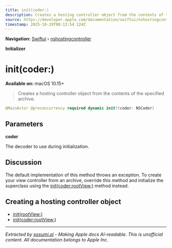 ```yaml
---
title: init(coder:)
description: Creates a hosting controller object from the contents of the specified archive.
source: https://developer.apple.com/documentation/swiftui/nshostingcontroller/init(coder:)
timestamp: 2025-10-29T00:13:54.124Z
---
```


**Navigation:** [Swiftui](/documentation/swiftui) › [nshostingcontroller](/documentation/swiftui/nshostingcontroller)

**Initializer**

# init(coder:)

**Available on:** macOS 10.15+

> Creates a hosting controller object from the contents of the specified archive.

```swift
@MainActor @preconcurrency required dynamic init?(coder: NSCoder)
```

## Parameters

**coder**

The decoder to use during initialization.



## Discussion

The default implementation of this method throws an exception. To create your view controller from an archive, override this method and initialize the superclass using the [init(coder:rootView:)](/documentation/swiftui/nshostingcontroller/init(coder:rootview:)) method instead.

## Creating a hosting controller object

- [init(rootView:)](/documentation/swiftui/nshostingcontroller/init(rootview:))
- [init(coder:rootView:)](/documentation/swiftui/nshostingcontroller/init(coder:rootview:))

---

*Extracted by [sosumi.ai](https://sosumi.ai) - Making Apple docs AI-readable.*
*This is unofficial content. All documentation belongs to Apple Inc.*
